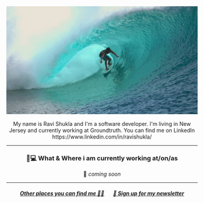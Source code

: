 <img src="https://github.com/ravishuklain/payrolltime/blob/main/wave_gif.gif" width="640px">
<p align="center">
My name is Ravi Shukla and I'm a software developer. I'm living in New Jersey and currently working at Groundtruth. You can find me on LinkedIn https://www.linkedin.com/in/ravishukla/
</p>

<hr>


<h3 align="center">💼💻 What & Where i am currently working at/on/as</h3>
<p align="center">
🚀 <em>coming soon</em>
</p>

-----

<h5 align="center"><a href="https://stephenajulu.com/links">Other places you can find me 🔗🔗</a> &nbsp; &nbsp; &nbsp; <a href="https://m">💌 Sign up for my newsletter</a></h5>
